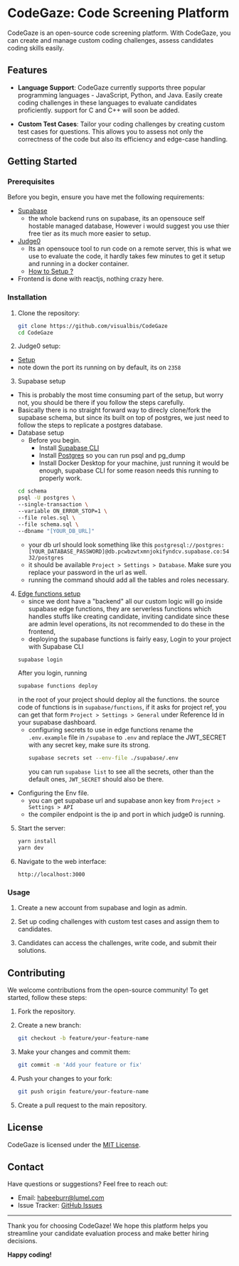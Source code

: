 # CodeGaze: Code Screening Platform


CodeGaze is an open-source code screening platform. With CodeGaze, you can create and manage custom coding challenges, assess candidates coding skills easily.

## Features

- **Language Support**: CodeGaze currently supports three popular programming languages - JavaScript, Python, and Java. Easily create coding challenges in these languages to evaluate candidates proficiently. support for C and C++ will soon be added. 

- **Custom Test Cases**: Tailor your coding challenges by creating custom test cases for questions. This allows you to assess not only the correctness of the code but also its efficiency and edge-case handling.


## Getting Started

### Prerequisites

Before you begin, ensure you have met the following requirements:

- [Supabase](https://supabase.com/) 
    - the whole backend runs on supabase, its an opensouce self hostable managed database, However i would suggest you use thier free tier as its much more easier to setup.
- [Judge0](https://github.com/judge0/judge0)
    - Its an opensouce tool to run code on a remote server, this is what we use to evaluate the code, it hardly takes few minutes to get it setup and running in a docker container. 
    - [How to Setup ?](https://github.com/judge0/judge0/blob/master/CHANGELOG.md#deployment-procedure)
- Frontend is done with reactjs, nothing crazy here. 

### Installation

1. Clone the repository:

   ```sh
   git clone https://github.com/visualbis/CodeGaze
   cd CodeGaze
   ```

2. Judge0 setup:
  - [Setup]((https://github.com/judge0/judge0/blob/master/CHANGELOG.md#deployment-procedure)) 
  - note down the port its running on by default, its on `2358`

3. Supabase setup
  - This is probably the most time consuming part of the setup, but worry not, you should be there if you follow the steps carefully. 
  - Basically there is no straight forward way to direcly clone/fork the supabase schema, but since its built on top of postgres, we just need to follow the steps to replicate a postgres database. 
  - Database setup
      - Before you begin.
         - Install [Supabase CLI](https://supabase.com/docs/guides/cli#installation)
         - Install [Postgres](https://www.postgresql.org/download/) so you can run psql and pg_dump
         - Install Docker Desktop for your machine, just running it would be enough, supabase CLI for some reason needs this running to properly work.
      ```sh
      cd schema
      psql -U postgres \
      --single-transaction \
      --variable ON_ERROR_STOP=1 \
      --file roles.sql \
      --file schema.sql \
      --dbname "[YOUR_DB_URL]"
      ```
      - your db url should look something like this `postgresql://postgres:[YOUR_DATABASE_PASSWORD]@db.pcwbzwtxmnjokifyndcv.supabase.co:5432/postgres` 
      - it should be available `Project > Settings > Database`. Make sure you replace your password in the url as well. 
      -  running the command should add all the tables and roles necessary. 
4.  [Edge functions setup](https://supabase.com/docs/guides/functions) 
      -  since we dont have a "backend" all our custom logic will go inside supabase edge functions, they are serverless functions which handles stuffs like creating candidate, inviting candidate since these are admin level operations, its not recommended to do these in the frontend, 
      - deploying the supabase functions is fairly easy, Login to your project with Supabase CLI 
      ```sh
      supabase login
      ```
       After you login, running 
      ```sh
      supabase functions deploy
      ```
      in the root of your project should deploy all the functions. the source code of functions is in `supabase/functions`, if it asks for project ref, you can get that form `Project > Settings > General` under Reference Id  in your supabase dashboard.
      - configuring secrets to use in edge functions 
      rename the `.env.example` file in `/supabase` to `.env` and replace the JWT_SECRET with any secret key, make sure its strong.
         ```sh
         supabase secrets set --env-file ./supabase/.env
         ```
         you can run `supabase list` to see all the secrets, other than the default ones, `JWT_SECRET` should also be there.
- Configuring the Env file. 
   - you can get supabase url and supabase anon key from `Project > Settings > API` 
   - the compiler endpoint is the ip and port in which judge0 is running.

5. Start the server:

   ```sh
   yarn install
   yarn dev
   ```

6. Navigate to the web interface:

   ```
   http://localhost:3000
   ```

### Usage

1. Create a new account from supabase and login as admin.

2. Set up coding challenges with custom test cases and assign them to candidates.

3. Candidates can access the challenges, write code, and submit their solutions.

## Contributing

We welcome contributions from the open-source community! To get started, follow these steps:

1. Fork the repository.

2. Create a new branch:

   ```sh
   git checkout -b feature/your-feature-name
   ```

3. Make your changes and commit them:

   ```sh
   git commit -m 'Add your feature or fix'
   ```

4. Push your changes to your fork:

   ```sh
   git push origin feature/your-feature-name
   ```

5. Create a pull request to the main repository.

## License

CodeGaze is licensed under the [MIT License](LICENSE).

## Contact

Have questions or suggestions? Feel free to reach out:

- Email: habeeburr@lumel.com
- Issue Tracker: [GitHub Issues](https://github.com/visualbis/CodeGaze/issues)

---

Thank you for choosing CodeGaze! We hope this platform helps you streamline your candidate evaluation process and make better hiring decisions.

**Happy coding!**

